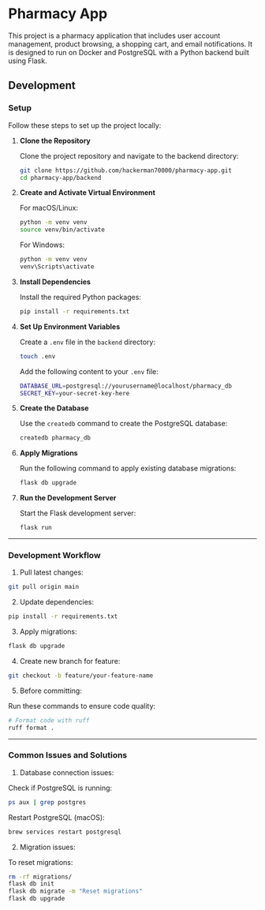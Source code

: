 # Pharmacy App

This project is a pharmacy application that includes user account management, product browsing, a shopping cart, and email notifications. It is designed to run on Docker and PostgreSQL with a Python backend built using Flask.

## Development

### Setup

Follow these steps to set up the project locally:

1. **Clone the Repository**

   Clone the project repository and navigate to the backend directory:

   ```bash
   git clone https://github.com/hackerman70000/pharmacy-app.git
   cd pharmacy-app/backend
   ```

2. **Create and Activate Virtual Environment**

   For macOS/Linux:

   ```bash
   python -m venv venv
   source venv/bin/activate
   ```

   For Windows:

   ```bash
   python -m venv venv
   venv\Scripts\activate
   ```

3. **Install Dependencies**

   Install the required Python packages:

   ```bash
   pip install -r requirements.txt
   ```

4. **Set Up Environment Variables**

   Create a `.env` file in the `backend` directory:

   ```bash
   touch .env
   ```

   Add the following content to your `.env` file:

   ```bash
   DATABASE_URL=postgresql://yourusername@localhost/pharmacy_db
   SECRET_KEY=your-secret-key-here
   ```

5. **Create the Database**

   Use the `createdb` command to create the PostgreSQL database:

   ```bash
   createdb pharmacy_db
   ```

6. **Apply Migrations**

   Run the following command to apply existing database migrations:

   ```bash
   flask db upgrade
   ```

7. **Run the Development Server**

   Start the Flask development server:

   ```bash
   flask run
   ```

---

### Development Workflow

1. Pull latest changes:

```bash
git pull origin main
```

2. Update dependencies:

```bash
pip install -r requirements.txt
```

3. Apply migrations:

```bash
flask db upgrade
```

4. Create new branch for feature:

```bash
git checkout -b feature/your-feature-name
```

5. Before committing:

Run these commands to ensure code quality:

```bash
# Format code with ruff
ruff format .
```

---

### Common Issues and Solutions

1. Database connection issues:

Check if PostgreSQL is running:

```bash
ps aux | grep postgres
```

Restart PostgreSQL (macOS):

```bash
brew services restart postgresql
```

2. Migration issues:

To reset migrations:

```bash
rm -rf migrations/
flask db init
flask db migrate -m "Reset migrations"
flask db upgrade
```
